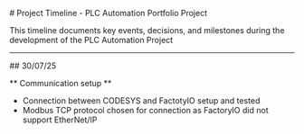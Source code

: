 \# Project Timeline - PLC Automation Portfolio Project



This timeline documents key events, decisions, and milestones during the development of the PLC Automation Project



---

\## 30/07/25

\*\* Communication setup \*\*

* Connection between CODESYS and FactotyIO setup and tested
* Modbus TCP protocol chosen for connection as FactoryIO did not support EtherNet/IP



